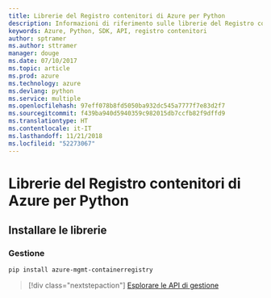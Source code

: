 ```yaml
---
title: Librerie del Registro contenitori di Azure per Python
description: Informazioni di riferimento sulle librerie del Registro contenitori di Azure per Python
keywords: Azure, Python, SDK, API, registro contenitori
author: sptramer
ms.author: sttramer
manager: douge
ms.date: 07/10/2017
ms.topic: article
ms.prod: azure
ms.technology: azure
ms.devlang: python
ms.service: multiple
ms.openlocfilehash: 97eff078b8fd5050ba932dc545a7777f7e83d2f7
ms.sourcegitcommit: f439ba940d5940359c982015db7ccfb82f9dffd9
ms.translationtype: HT
ms.contentlocale: it-IT
ms.lasthandoff: 11/21/2018
ms.locfileid: "52273067"
---
```

# <a name="azure-container-registry-libraries-for-python"></a>Librerie del Registro contenitori di Azure per Python

## <a name="install-the-libraries"></a>Installare le librerie


### <a name="management"></a>Gestione

```bash
pip install azure-mgmt-containerregistry
```
> [!div class="nextstepaction"]
> [Esplorare le API di gestione](/python/api/overview/azure/containerregistry/management)